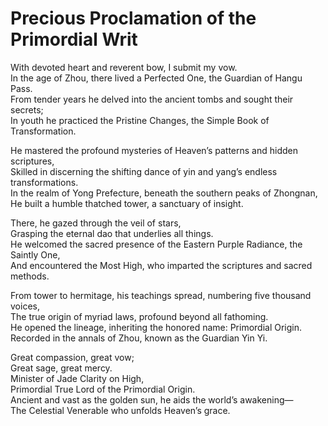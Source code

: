 # Precious Proclamation of the Primordial Writ

With devoted heart and reverent bow, I submit my vow.  
In the age of Zhou, there lived a Perfected One, the Guardian of Hangu Pass.  
From tender years he delved into the ancient tombs and sought their secrets;  
In youth he practiced the Pristine Changes, the Simple Book of Transformation.  

He mastered the profound mysteries of Heaven’s patterns and hidden scriptures,  
Skilled in discerning the shifting dance of yin and yang’s endless transformations.  
In the realm of Yong Prefecture, beneath the southern peaks of Zhongnan,  
He built a humble thatched tower, a sanctuary of insight.  

There, he gazed through the veil of stars,  
Grasping the eternal dao that underlies all things.  
He welcomed the sacred presence of the Eastern Purple Radiance, the Saintly One,  
And encountered the Most High, who imparted the scriptures and sacred methods.  

From tower to hermitage, his teachings spread, numbering five thousand voices,  
The true origin of myriad laws, profound beyond all fathoming.  
He opened the lineage, inheriting the honored name: Primordial Origin.  
Recorded in the annals of Zhou, known as the Guardian Yin Yi.  

Great compassion, great vow;  
Great sage, great mercy.  
Minister of Jade Clarity on High,  
Primordial True Lord of the Primordial Origin.  
Ancient and vast as the golden sun, he aids the world’s awakening—  
The Celestial Venerable who unfolds Heaven’s grace.